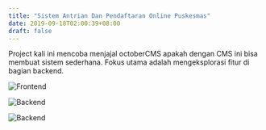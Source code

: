 ```yaml
---
title: "Sistem Antrian Dan Pendaftaran Online Puskesmas"
date: 2019-09-18T02:00:39+08:00
draft: false
---
```


Project kali ini mencoba menjajal octoberCMS apakah dengan CMS ini bisa membuat sistem sederhana. Fokus utama adalah mengeksplorasi fitur di bagian backend.

![Frontend](/img/sistem-antrian-puskesmas-frontend.png)

![Backend](/img/sistem-antrian-puskesmas.png)

![Backend](/img/sistem-antrian-puskesmas-02.png)